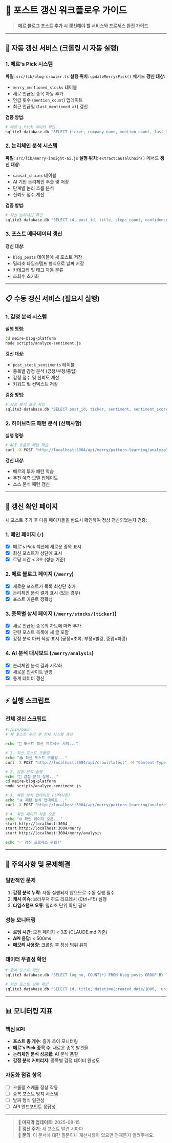 # 📄 포스트 갱신 워크플로우 가이드

> **메르 블로그 포스트 추가 시 갱신해야 할 서비스와 프로세스 완전 가이드**

---

## 🔄 자동 갱신 서비스 (크롤링 시 자동 실행)

### 1. **메르's Pick 시스템**
**파일**: `src/lib/blog-crawler.ts`
**실행 위치**: `updateMerrysPick()` 메서드
**갱신 대상**:
- `merry_mentioned_stocks` 테이블
- 새로 언급된 종목 자동 추가
- 언급 횟수 (`mention_count`) 업데이트  
- 최근 언급일 (`last_mentioned_at`) 갱신

**검증 방법**:
```bash
# 메르's Pick 데이터 확인
sqlite3 database.db "SELECT ticker, company_name, mention_count, last_mentioned_at FROM merry_mentioned_stocks ORDER BY last_mentioned_at DESC LIMIT 10;"
```

### 2. **논리체인 분석 시스템**
**파일**: `src/lib/merry-insight-ai.js`
**실행 위치**: `extractCausalChain()` 메서드
**갱신 대상**:
- `causal_chains` 테이블
- AI 기반 논리체인 추출 및 저장
- 단계별 논리 흐름 분석
- 신뢰도 점수 계산

**검증 방법**:
```bash
# 최신 논리체인 확인
sqlite3 database.db "SELECT id, post_id, title, steps_count, confidence FROM causal_chains ORDER BY created_at DESC LIMIT 5;"
```

### 3. **포스트 메타데이터 갱신**
**갱신 대상**:
- `blog_posts` 테이블에 새 포스트 저장
- 밀리초 타임스탬프 형식으로 날짜 저장
- 카테고리 및 태그 자동 분류
- 조회수 초기화

---

## 📋 수동 갱신 서비스 (필요시 실행)

### 1. **감정 분석 시스템**
**실행 명령**:
```bash
cd meire-blog-platform
node scripts/analyze-sentiment.js
```

**갱신 대상**:
- `post_stock_sentiments` 테이블
- 종목별 감정 분석 (긍정/부정/중립)
- 감정 점수 및 신뢰도 계산
- 키워드 및 컨텍스트 저장

**검증 방법**:
```bash
# 감정 분석 결과 확인  
sqlite3 database.db "SELECT post_id, ticker, sentiment, sentiment_score, confidence FROM post_stock_sentiments ORDER BY analyzed_at DESC LIMIT 10;"
```

### 2. **하이브리드 패턴 분석** (선택사항)
**실행 명령**:
```bash
# API 호출로 패턴 학습
curl -X POST "http://localhost:3004/api/merry/pattern-learning/analyze"
```

**갱신 대상**:
- 메르의 투자 패턴 학습
- 추천 예측 모델 업데이트
- 소스 분석 패턴 갱신

---

## 🎯 갱신 확인 페이지

새 포스트 추가 후 다음 페이지들을 반드시 확인하여 정상 갱신되었는지 검증:

### 1. **메인 페이지** (`/`)
- [x] 메르's Pick 섹션에 새로운 종목 표시
- [x] 최신 포스트가 상단에 표시
- [x] 로딩 시간 < 3초 (성능 기준)

### 2. **메르 블로그 페이지** (`/merry`) 
- [x] 새로운 포스트가 목록 최상단 추가
- [x] 논리체인 분석 결과 표시 (있는 경우)
- [x] 포스트 카운트 정확성

### 3. **종목별 상세 페이지** (`/merry/stocks/[ticker]`)
- [x] 새로 언급된 종목의 차트에 마커 추가
- [x] 관련 포스트 목록에 새 글 포함
- [x] 감정 분석 마커 색상 표시 (긍정=초록, 부정=빨강, 중립=파랑)

### 4. **AI 분석 대시보드** (`/merry/analysis`)
- [x] 논리체인 분석 결과 시각화
- [x] 새로운 인사이트 반영
- [x] 통계 데이터 갱신

---

## ⚡ 실행 스크립트

### 전체 갱신 스크립트
```bash
#!/bin/bash
# 새 포스트 추가 후 전체 시스템 갱신

echo "🚀 포스트 갱신 프로세스 시작..."

# 1. 최신 포스트 크롤링
echo "📥 최신 포스트 크롤링..."
curl -X POST "http://localhost:3004/api/crawl/latest" -H "Content-Type: application/json" -d '{"background": false}'

# 2. 감정 분석 실행
echo "🧠 감정 분석 실행..."
cd meire-blog-platform
node scripts/analyze-sentiment.js

# 3. 패턴 분석 업데이트 (선택사항)
echo "📊 패턴 분석 업데이트..."
curl -X POST "http://localhost:3004/api/merry/pattern-learning/analyze"

# 4. 확인 페이지 자동 오픈
echo "🌐 확인 페이지 오픈..."
start http://localhost:3004
start http://localhost:3004/merry
start http://localhost:3004/merry/analysis

echo "✅ 갱신 프로세스 완료!"
```

---

## 🚨 주의사항 및 문제해결

### 일반적인 문제
1. **감정 분석 누락**: 자동 실행되지 않으므로 수동 실행 필수
2. **캐시 이슈**: 브라우저 하드 리프레시 (Ctrl+F5) 실행
3. **타임스탬프 오류**: 밀리초 단위 확인 필요

### 성능 모니터링
- **로딩 시간**: 모든 페이지 < 3초 (CLAUDE.md 기준)
- **API 응답**: < 500ms 
- **메모리 사용량**: 크롤링 후 정상 범위 유지

### 데이터 무결성 확인
```bash
# 중복 포스트 확인
sqlite3 database.db "SELECT log_no, COUNT(*) FROM blog_posts GROUP BY log_no HAVING COUNT(*) > 1;"

# 최신 포스트 날짜 확인
sqlite3 database.db "SELECT id, title, datetime(created_date/1000, 'unixepoch') FROM blog_posts ORDER BY id DESC LIMIT 5;"
```

---

## 📊 모니터링 지표

### 핵심 KPI
- **포스트 총 개수**: 증가 추이 모니터링
- **메르's Pick 종목 수**: 새로운 종목 발견율
- **논리체인 분석 성공률**: AI 분석 품질
- **감정 분석 커버리지**: 종목별 감정 데이터 완성도

### 자동화 점검 항목
- [ ] 크롤링 스케줄 정상 작동
- [ ] 중복 포스트 방지 시스템
- [ ] 날짜 형식 일관성
- [ ] API 엔드포인트 응답성

---

> **📝 마지막 업데이트**: 2025-08-15  
> **🔄 갱신 주기**: 새 포스트 발견 시마다  
> **📧 문의**: 이 문서에 대한 질문이나 개선사항이 있으면 언제든지 알려주세요.